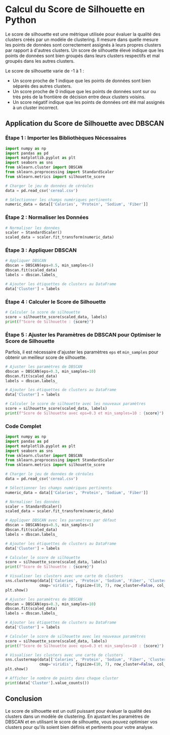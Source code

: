 
# Calcul du Score de Silhouette en Python

Le score de silhouette est une métrique utilisée pour évaluer la qualité des clusters créés par un modèle de clustering. Il mesure dans quelle mesure les points de données sont correctement assignés à leurs propres clusters par rapport à d'autres clusters. Un score de silhouette élevé indique que les points de données sont bien groupés dans leurs clusters respectifs et mal groupés dans les autres clusters.

Le score de silhouette varie de -1 à 1 :
- Un score proche de 1 indique que les points de données sont bien séparés des autres clusters.
- Un score proche de 0 indique que les points de données sont sur ou très près de la frontière de décision entre deux clusters voisins.
- Un score négatif indique que les points de données ont été mal assignés à un cluster incorrect.

## Application du Score de Silhouette avec DBSCAN

### Étape 1 : Importer les Bibliothèques Nécessaires

```python
import numpy as np
import pandas as pd
import matplotlib.pyplot as plt
import seaborn as sns
from sklearn.cluster import DBSCAN
from sklearn.preprocessing import StandardScaler
from sklearn.metrics import silhouette_score

# Charger le jeu de données de céréales
data = pd.read_csv('cereal.csv')

# Sélectionner les champs numériques pertinents
numeric_data = data[['Calories', 'Protein', 'Sodium', 'Fiber']]
```

### Étape 2 : Normaliser les Données

```python
# Normaliser les données
scaler = StandardScaler()
scaled_data = scaler.fit_transform(numeric_data)
```

### Étape 3 : Appliquer DBSCAN

```python
# Appliquer DBSCAN
dbscan = DBSCAN(eps=0.5, min_samples=5)
dbscan.fit(scaled_data)
labels = dbscan.labels_

# Ajouter les étiquettes de clusters au DataFrame
data['Cluster'] = labels
```

### Étape 4 : Calculer le Score de Silhouette

```python
# Calculer le score de silhouette
score = silhouette_score(scaled_data, labels)
print(f"Score de Silhouette : {score}")
```

### Étape 5 : Ajuster les Paramètres de DBSCAN pour Optimiser le Score de Silhouette

Parfois, il est nécessaire d'ajuster les paramètres `eps` et `min_samples` pour obtenir un meilleur score de silhouette. 

```python
# Ajuster les paramètres de DBSCAN
dbscan = DBSCAN(eps=0.3, min_samples=10)
dbscan.fit(scaled_data)
labels = dbscan.labels_

# Ajouter les étiquettes de clusters au DataFrame
data['Cluster'] = labels

# Calculer le score de silhouette avec les nouveaux paramètres
score = silhouette_score(scaled_data, labels)
print(f"Score de Silhouette avec eps=0.3 et min_samples=10 : {score}")
```

### Code Complet

```python
import numpy as np
import pandas as pd
import matplotlib.pyplot as plt
import seaborn as sns
from sklearn.cluster import DBSCAN
from sklearn.preprocessing import StandardScaler
from sklearn.metrics import silhouette_score

# Charger le jeu de données de céréales
data = pd.read_csv('cereal.csv')

# Sélectionner les champs numériques pertinents
numeric_data = data[['Calories', 'Protein', 'Sodium', 'Fiber']]

# Normaliser les données
scaler = StandardScaler()
scaled_data = scaler.fit_transform(numeric_data)

# Appliquer DBSCAN avec les paramètres par défaut
dbscan = DBSCAN(eps=0.5, min_samples=5)
dbscan.fit(scaled_data)
labels = dbscan.labels_

# Ajouter les étiquettes de clusters au DataFrame
data['Cluster'] = labels

# Calculer le score de silhouette
score = silhouette_score(scaled_data, labels)
print(f"Score de Silhouette : {score}")

# Visualiser les clusters avec une carte de clusters
sns.clustermap(data[['Calories', 'Protein', 'Sodium', 'Fiber', 'Cluster']].sort_values(by='Cluster'),
               cmap='viridis', figsize=(10, 7), row_cluster=False, col_cluster=False)
plt.show()

# Ajuster les paramètres de DBSCAN
dbscan = DBSCAN(eps=0.3, min_samples=10)
dbscan.fit(scaled_data)
labels = dbscan.labels_

# Ajouter les étiquettes de clusters au DataFrame
data['Cluster'] = labels

# Calculer le score de silhouette avec les nouveaux paramètres
score = silhouette_score(scaled_data, labels)
print(f"Score de Silhouette avec eps=0.3 et min_samples=10 : {score}")

# Visualiser les clusters avec une carte de clusters
sns.clustermap(data[['Calories', 'Protein', 'Sodium', 'Fiber', 'Cluster']].sort_values(by='Cluster'),
               cmap='viridis', figsize=(10, 7), row_cluster=False, col_cluster=False)
plt.show()

# Afficher le nombre de points dans chaque cluster
print(data['Cluster'].value_counts())
```

## Conclusion

Le score de silhouette est un outil puissant pour évaluer la qualité des clusters dans un modèle de clustering. En ajustant les paramètres de DBSCAN et en utilisant le score de silhouette, vous pouvez optimiser vos clusters pour qu'ils soient bien définis et pertinents pour votre analyse.
